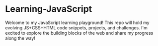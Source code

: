 # Learning-JavaScript
Welcome to my JavaScript learning playground! This repo will hold my evolving JS+CSS+HTML code snippets, projects, and challenges. I'm excited to explore the building blocks of the web and share my progress along the way!
